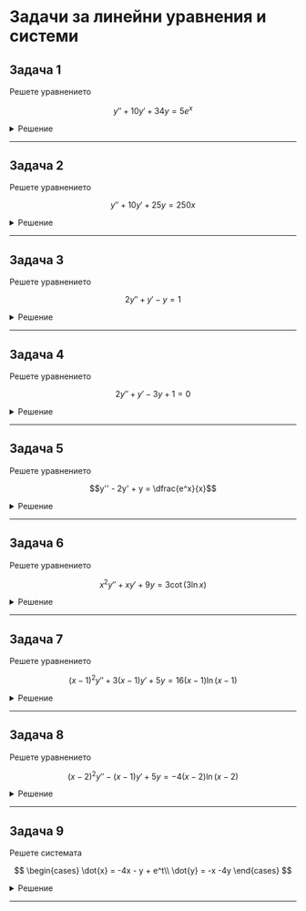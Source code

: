# Задачи за линейни уравнения и системи

## Задача 1

Решете уравнението

$$
y'' + 10y' + 34y = 5 e^x
$$

<details>
    <summary>Решение</summary>

Нехомогенно линейно уравнение с дясна страна квазиполином.

Решението на даденото уравнение се задава:

$$y = y_0 + y_1$$

където

* $y_0$ е общото решение на хомогенното уравнение
* $y_1$ е едно частно решение на нехомогенното уравнение

**I стъпка** намираме $y_0$

На хомогенното уравнение съпоставяме характеристичния полином

$$P(\lambda) = \lambda^2 + 10\lambda + 34 = 0$$

$$\lambda_{1, 2} = -5 \pm 3i$$

$$\text{ФСР} = \left\lbrace e^{-5x}\cos{(3x)}, \space e^{-5x}\sin{(3x)} \right\rbrace$$

$$y_0 = C_1 e^{-5x}\cos{(3x)} + C_2 e^{-5x}\sin{(3x)}$$

**II стъпка** намираме $y_1$

Квазиполиномът от нехомогенната част на уравнението има вида

$$L_k(x) e^{\alpha x} = 5 e^{x}$$

където

* $\alpha = 1$ е коефициентът пред степента на експонентата
* $k = 0$ е алгебричната степен на полинома

Нека с $s$ бележим колко пъти $\alpha$ е кратен на характеристичния полином $P(\alpha)$. Така $s = 0$

Тогава частно решение на нехогенното уравнение има вида:

$$y_1 = Q_k(x) x^s e^{\alpha x} = Q_0(x) x^0 e^{1 x} = a e^{x}$$

Заместваме с $y_1$ и нейните производни във нехомогенното уравнение

$$a e^{x} + 10 a e^{x} + 34 a e^{x} = 5 e^{x}$$

$$a = \dfrac{1}{9}$$

Така

$$y_1 = \dfrac{1}{9} e^{x}$$

**III стъпка** намираме $y$

$$y = y_0 + y_1 = C_1 e^{-5x}\cos{(3x)} + C_2 e^{-5x}\sin{(3x)} + \dfrac{1}{9} e^{x}$$

</details>

---

## Задача 2

Решете уравнението

$$
y'' + 10y' + 25y = 250x
$$

<details>
    <summary>Решение</summary>

Нехомогенно линейно уравнение с дясна страна квазиполином.

Решението на даденото уравнение се задава:

$$y = y_0 + y_1$$

където

* $y_0$ е общото решение на хомогенното уравнение
* $y_1$ е едно частно решение на нехомогенното уравнение

**I стъпка** намираме $y_0$

На хомогенното уравнение съпоставяме характеристичния полином

$$P(\lambda) = \lambda^2 + 10\lambda + 25 = 0$$

$$\lambda_{1, 2} = -5$$

$$\text{ФСР} = \left\lbrace e^{-5x}, \space xe^{-5x} \right\rbrace$$

$$y_0 = C_1 e^{-5x} + C_2 x e^{-5x}$$

**II стъпка** намираме $y_1$

Квазиполиномът от нехомогенната част на уравнението има вида

$$L_k(x) e^{\alpha x} = 250x$$

където

* $\alpha = 0$ е коефициентът пред степента на експонентата
* $k = 1$ е алгебричната степен на полинома

Нека с $s$ бележим колко пъти $\alpha$ е кратен на характеристичния полином $P(\alpha)$. Така $s = 0$

Тогава частно решение на нехогенното уравнение има вида:

$$y_1 = Q_k(x) x^s e^{\alpha x} = Q_1(x) x^0 e^{0 x} = ax + b$$

Заместваме с $y_1$ и нейните производни във нехомогенното уравнение

$$10 a + 25ax + 25b = 250x$$

Получаваме системата

$$25 a = 250$$

$$10a + 25b = 0$$

Откъдето

$$a = 10, \quad b = -4$$

Така

$$y_1 = 10 x - 4$$

**III стъпка** намираме $y$

$$y = y_0 + y_1 = C_1 e^{-5x} + C_2 x e^{-5x} + 10x - 4$$

</details>

---

## Задача 3

Решете уравнението

$$
2y'' + y' - y = 1
$$

<details>
    <summary>Решение</summary>

Нехомогенно линейно уравнение с дясна страна квазиполином.

Решението на даденото уравнение се задава:

$$y = y_0 + y_1$$

където

* $y_0$ е общото решение на хомогенното уравнение
* $y_1$ е едно частно решение на нехомогенното уравнение

**I стъпка** намираме $y_0$

На хомогенното уравнение съпоставяме характеристичния полином

$$P(\lambda) = 2\lambda^2 + \lambda - 1 = 0$$

$$\lambda_{1} = -1; \quad \lambda_{2} = \frac{1}{2}$$

$$\text{ФСР} = \left\lbrace e^{-x}, \space e^{\frac{1}{2}x} \right\rbrace$$

$$y_0 = C_1 e^{-x} + C_2 e^{\frac{1}{2}x}$$

**II стъпка** намираме $y_1$

Квазиполиномът от нехомогенната част на уравнението има вида

$$L_k(x) e^{\alpha x} = 1$$

където

* $\alpha = 0$ е коефициентът пред степента на експонентата
* $k = 0$ е алгебричната степен на полинома

Нека с $s$ бележим колко пъти $\alpha$ е кратен на характеристичния полином $P(\alpha)$. Така $s = 0$

Тогава частно решение на нехогенното уравнение има вида:

$$y_1 = Q_k(x) x^s e^{\alpha x} = Q_0(x)x^0e^{0x} = a$$

Заместваме с $y_1$ и нейните производни във нехомогенното уравнение

$$- a = 1$$

$$a = -1$$

Така

$$y_1 = -1$$

**III стъпка** намираме $y$

$$y = y_0 + y_1 = C_1 e^{-x} + C_2 e^{\frac{1}{2}x} - 1$$

</details>

---

## Задача 4

Решете уравнението

$$2y'' + y' - 3y + 1 = 0$$

<details>
    <summary>Решение</summary>

$$2y'' + y' - 3y = -1$$

Нехомогенно линейно уравнение с дясна страна квазиполином.

Решението на даденото уравнение се задава:

$$y = y_0 + y_1$$

където

* $y_0$ е общото решение на хомогенното уравнение
* $y_1$ е едно частно решение на нехомогенното уравнение

**I стъпка** намираме $y_0$

На хомогенното уравнение съпоставяме характеристичния полином

$$P(\lambda) = 2\lambda^2 + \lambda - 3 = 0$$

$$\lambda_{1} = -1; \quad \lambda_{2} = \frac{3}{2}$$

$$\text{ФСР} = \left\lbrace e^{-x}, \space e^{\frac{3}{2}x} \right\rbrace$$

$$y_0 = C_1 e^{-x} + C_2 e^{\frac{3}{2}x}$$

**II стъпка** намираме $y_1$

Квазиполиномът от нехомогенната част на уравнението има вида

$$L_k(x) e^{\alpha x} = -1$$

където

* $\alpha = 0$ е коефициентът пред степента на експонентата
* $k = 0$ е алгебричната степен на полинома

Нека с $s$ бележим колко пъти $\alpha$ е кратен на характеристичния полином $P(\alpha)$. Така $s = 0$

Тогава частно решение на нехогенното уравнение има вида:

$$y_1 = Q_k(x) x^s e^{\alpha x} = Q_0(x)x^0e^{0x} = a$$

Заместваме с $y_1$ и нейните производни във нехомогенното уравнение

$$-3 a = -1$$

$$a = \dfrac{1}{3}$$

Така

$$y_1 = \dfrac{1}{3}$$

**III стъпка** намираме $y$

$$y = y_0 + y_1 = C_1 e^{-x} + C_2 e^{\frac{3}{2}x} + \dfrac{1}{3}$$

</details>

---

## Задача 5

Решете уравнението

$$y'' - 2y' + y = \dfrac{e^x}{x}$$

<details>
    <summary>Решение</summary>

Нехомогенно линейно уравнение с дясна страна произволна функция.

Решението на даденото уравнение се задава:

$$y = y_0 + y_1$$

където

* $y_0$ е общото решение на хомогенното уравнение
* $y_1$ е едно частно решение на нехомогенното уравнение

**I стъпка** намираме $y_0$

На хомогенното уравнение съпоставяме характеристичния полином

$$P(\lambda) = \lambda^2 - 2\lambda + 1 = 0$$

$$\lambda_{1, 2} = 1$$

$$\text{ФСР} = \left\lbrace e^{x}, \space xe^{x} \right\rbrace$$

$$y_0 = C_1 e^{x} + C_2 xe^{x}$$

**II стъпка** намираме $y_1$

Ще приложим метода на Лагранж, който гласи, че частно решение на нехомогенното уравнение има вида:

$$y_1 = b_1(x)e^x + b_2(x) x e^x$$

където $b_1, b_2 \in C^1(\Delta)$ са произволни диференцируеми функции, за които са изпълнени следните условия:

$$b_1' e^x + b_2' xe^x = 0$$

$$b_1' (e^x)' + b_2' (xe^x)' = \frac{f(x)}{a}$$

където $a = 1$ е коефициентът пред най-старшата производна и $f(x)$ е произволната функция от дясната страна на уравнението.

Системата има вида:

$$b_1' e^x + b_2' xe^x = 0$$

$$b_1' e^x + b_2' e^x (1 + x) = \frac{e^x}{x}$$

Делим на $e^x \ne 0$

$$b_1' + b_2' x = 0$$

$$b_1' + b_2' + b_2' x = \frac{1}{x}$$

Получаваме

$$b_1' = -1$$

$$b_2' = \dfrac{1}{x}$$

Интегрираме по $x$

$$b_1 = -x + K_1$$

$$b_2 = \ln{|x|} + K_2$$

Функциите $b_1$ и $b_2$ са произволни и съответно можем да фиксираме $K_1$ и $K_2$. Нека $K_1 = K_2 = 0$

$$b_1 = -x$$

$$b_2 = \ln{|x|}$$

С намерените функции $b_1$ и $b_2$ заместваме в $y_1$

$$y_1 = -xe^x + \ln{|x|} x e^x = xe^x (\ln{|x| - 1})$$

**III стъпка** намираме $y$

$$y = y_0 + y_1 = C_1 e^{x} + C_2 xe^{x} + xe^x (\ln{|x| - 1})$$

$$y = C_1 e^{x} + (C_2 - 1) xe^{x} + xe^x \ln{|x|}$$

$$y = C_1 e^{x} + C_2^* xe^{x} + xe^x \ln{|x|}$$

</details>

---

## Задача 6

Решете уравнението

$$x^2y'' + xy' + 9y = 3\cot{(3 \ln{x})}$$

<details>
    <summary>Решение</summary>

Уравнение на Ойлер.

Прилагаме стандартните полгания за уравнение от този тип и получаваме:

$$z'' + 9z = 3\cotg{(3t)}$$

Нехомогенно линейно уравнение с дясна страна произволна функция.

Решението на даденото уравнение се задава:

$$z = z_0 + z_1$$

където

* $z_0$ е общото решение на хомогенното уравнение
* $z_1$ е едно частно решение на нехомогенното уравнение

**I стъпка** намираме $z_0$

На хомогенното уравнение съпоставяме характеристичния полином

$$P(\lambda) = \lambda^2 + 9 = 0$$

$$\lambda_{1, 2} = -3i$$

$$\text{ФСР} = \left\lbrace \cos{(3t)}, \space \sin{(3t)} \right\rbrace$$

$$z_0 = C_1 \cos{(3t)} + C_2 \sin{(3t)}$$

**II стъпка** намираме $z_1$

Ще приложим метода на Лагранж, който гласи, че частно решение на нехомогенното уравнение има вида:

$$z_1 = b_1(t)\cos{(3t)} + b_2(t) \sin{(3t)}$$

където $b_1, b_2 \in C^1(\Delta)$ са произволни диференцируеми функции, за които са изпълнени следните условия:

$$b_1' \cos{(3t)} + b_2' \sin{(3t)} = 0$$

$$b_1' (\cos{(3t)})' + b_2' (\sin{(3t)})' = \frac{f(x)}{a}$$

където $a = 1$ е коефициентът пред най-старшата производна и $f(x)$ е произволната функция от дясната страна на уравнението.

Системата има вида:

$$b_1' \cos{(3t)} + b_2' \sin{(3t)} = 0$$

$$-3b_1' \sin{(3t)} + 3b_2' \cos{(3t)} = 3\frac{\cos{(3t)}}{\sin{(3t)}}$$

След еквивалентни преобразувания на алгебричната система получаваме:

$$b_1' = -\cos{(3t)}$$

$$b_2' = \dfrac{\cos^2{(3t)}}{\sin{(3t)}}$$

Интегрираме по $t$

$$b_1 = -\dfrac{1}{3}\sin{(3t)} + K_1$$

$$b_2 = \dfrac{1}{3}\cos{(3t)} + \dfrac{1}{6}\ln{\left|\dfrac{1-\cos{(3t)}}{1+\cos{(3t)}}\right|} + K_2$$

Функциите $b_1$ и $b_2$ са произволни и съответно можем да фиксираме $K_1$ и $K_2$. Нека $K_1 = K_2 = 0$

$$b_1 = -\dfrac{1}{3}\sin{(3t)}$$

$$b_2 = \dfrac{1}{3}\cos{(3t)} + \dfrac{1}{6}\ln{\left|\dfrac{1-\cos{(3t)}}{1+\cos{(3t)}}\right|}$$

С намерените функции $b_1$ и $b_2$ заместваме в $z_1$

$$z_1 = -\dfrac{1}{3}\sin{(3t)}\cos{(3t)} + \left(\dfrac{1}{3}\cos{(3t)} + \dfrac{1}{6}\ln{\left|\dfrac{1-\cos{(3t)}}{1+\cos{(3t)}}\right|}\right) \sin{(3t)}$$

$$z_1 = \dfrac{1}{6}\ln{\left|\dfrac{1-\cos{(3t)}}{1+\cos{(3t)}}\right|}\sin{(3t)}$$

**III стъпка** намираме $z$

$$z = z_0 + z_1 = C_1 \cos{(3t)} + C_2 \sin{(3t)} + \dfrac{1}{6}\ln{\left|\dfrac{1-\cos{(3t)}}{1+\cos{(3t)}}\right|}\sin{(3t)}$$

Така решихме положеното уравнение. Остава да върнем полаганията, за да получим решението на уравнението на Ойлер.

$$y = C_1 \cos{(3\ln{x})} + C_2 \sin{(3\ln{x})} + \dfrac{1}{6}\ln{\left|\dfrac{1-\cos{(3\ln{x})}}{1+\cos{(3\ln{x})}}\right|}\sin{(3\ln{x})}$$

</details>

---

## Задача 7

Решете уравнението

$$(x-1)^2y'' + 3(x-1)y' + 5y = 16(x-1)\ln{(x-1)}$$

<details>
    <summary>Решение</summary>

Уравнение на Ойлер.

Прилагаме стандартните полгания за уравнение от този тип и получаваме:

$$z'' + 2z' + 5z = 16te^t$$

Нехомогенно линейно уравнение с дясна страна квазиполином.

Решението на даденото уравнение се задава:

$$z = z_0 + z_1$$

където

* $z_0$ е общото решение на хомогенното уравнение
* $z_1$ е едно частно решение на нехомогенното уравнение

**I стъпка** намираме $z_0$

На хомогенното уравнение съпоставяме характеристичния полином

$$P(\lambda) = \lambda^2 + 2\lambda + 5 = 0$$

$$\lambda_{1, 2} = -1 \pm 2i$$

$$\text{ФСР} = \left\lbrace e^{-t}\cos{(2t)}, \space e^{-t}\sin{(2t)} \right\rbrace$$

$$z_0 = C_1 e^{-t}\cos{(2t)} + C_2 e^{-t}\sin{(2t)}$$

**II стъпка** намираме $z_1$

Квазиполиномът от нехомогенната част на уравнението има вида

$$L_k(t) e^{\alpha x} = 16te^{t}$$

където

* $\alpha = 1$ е коефициентът пред степента на експонентата
* $k = 1$ е алгебричната степен на полинома

Нека с $s$ бележим колко пъти $\alpha$ е кратен на характеристичния полином $P(\alpha)$. Така $s = 0$

Тогава частно решение на нехогенното уравнение има вида:

$$z_1 = Q_k(t) t^s e^{\alpha t} = Q_1(t) t^0 e^{1 t} = (at + b)e^{t}$$

$$z_1 = (at + b)e^{t}$$

$$z_1' = (at + a + b)e^{t}$$

$$z_1'' = (at + 2a + b)e^{t}$$

Заместваме с $y_1$ и нейните производни във нехомогенното уравнение

$$(at + 2a + b)e^{t} + 2(at + a + b)e^{t} + 5 (at + b)e^{t} = 16te^t$$

Делим на $e^t \ne 0$

$$(at + 2a + b) + 2(at + a + b) + 5 (at + b) = 16t$$

$$8at + 4a + 8b = 16t$$

Получаваме системата

$$8 a = 16$$

$$4a + 8b = 0$$

Откъдето

$$a = 2, \quad b = -1$$

Така

$$z_1 = (2t - 1)e^t$$

**III стъпка** намираме $z$

$$z = z_0 + z_1 = C_1 e^{-t}\cos{(2t)} + C_2 e^{-t}\sin{(2t)} + (2t - 1)e^t$$

Така решихме положеното уравнение. Остава да върнем полаганията, за да получим решението на уравнението на Ойлер.

$$y = C_1 e^{-\ln{(x-1)}}\cos{(2\ln{(x-1)})} + C_2 e^{-\ln{(x-1)}}\sin{(2\ln{(x-1)})} + (2\ln{(x-1)} - 1)e^{\ln{(x-1)}}$$

</details>

---

## Задача 8

Решете уравнението

$$(x-2)^2y'' - (x-1)y' + 5y = -4(x-2)\ln{(x-2)}$$

<details>
    <summary>Решение</summary>

Уравнение на Ойлер.

Прилагаме стандартните полгания за уравнение от този тип и получаваме:

$$z'' - 2z' + 5z = -4te^t$$

Нехомогенно линейно уравнение с дясна страна квазиполином.

Решението на даденото уравнение се задава:

$$z = z_0 + z_1$$

където

* $z_0$ е общото решение на хомогенното уравнение
* $z_1$ е едно частно решение на нехомогенното уравнение

**I стъпка** намираме $z_0$

На хомогенното уравнение съпоставяме характеристичния полином

$$P(\lambda) = \lambda^2 - 2\lambda + 5 = 0$$

$$\lambda_{1, 2} = 1 \pm 2i$$

$$\text{ФСР} = \left\lbrace e^{t}\cos{(2t)}, \space e^{t}\sin{(2t)} \right\rbrace$$

$$z_0 = C_1 e^{t}\cos{(2t)} + C_2 e^{t}\sin{(2t)}$$

**II стъпка** намираме $z_1$

Квазиполиномът от нехомогенната част на уравнението има вида

$$L_k(t) e^{\alpha x} = -4te^{t}$$

където

* $\alpha = 1$ е коефициентът пред степента на експонентата
* $k = 1$ е алгебричната степен на полинома

Нека с $s$ бележим колко пъти $\alpha$ е кратен на характеристичния полином $P(\alpha)$. Така $s = 0$

Тогава частно решение на нехогенното уравнение има вида:

$$z_1 = Q_k(t) t^s e^{\alpha t} = Q_1(t) t^0 e^{1 t} = (at + b)e^{t}$$

$$z_1 = (at + b)e^{t}$$

$$z_1' = (at + a + b)e^{t}$$

$$z_1'' = (at + 2a + b)e^{t}$$

Заместваме с $y_1$ и нейните производни във нехомогенното уравнение

$$(at + 2a + b)e^{t} - 2(at + a + b)e^{t} + 5 (at + b)e^{t} = -4te^t$$

Делим на $e^t \ne 0$

$$(at + 2a + b) - 2(at + a + b) + 5 (at + b) = -4t$$

$$4at + 4b = -4t$$

Получаваме системата

$$4 a = -4$$

$$4b = 0$$

Откъдето

$$a = -1, \quad b = 0$$

Така

$$z_1 = -te^t$$

**III стъпка** намираме $z$

$$z = z_0 + z_1 = C_1 e^{t}\cos{(2t)} + C_2 e^{t}\sin{(2t)} - te^t$$

Така решихме положеното уравнение. Остава да върнем полаганията, за да получим решението на уравнението на Ойлер.

$$y = C_1 e^{\ln{(x-2)}}\cos{(2\ln{(x-2)})} + C_2 e^{\ln{(x-2)}}\sin{(2\ln{(x-2)})} - \ln{(x-2)}e^{\ln{(x-2)}}$$

</details>

---

## Задача 9

Решете системата

$$
\begin{cases}
    \dot{x} = -4x - y + e^t\\
    \dot{y} = -x -4y
\end{cases}
$$

<details>
    <summary>Решение</summary>

Линейна система с нехомогенна част квазиполином.

Решенията на дадената система се задават:

$$x = x_0 + x_1$$

$$y = y_0 + y_1$$

където

* $x_0, y_0$ са общите решения на хомогенната система
* $x_1, y_1$ са частни решения на нехомогенната система

**I стъпка** намираме $x_0, y_0$

На хомогенната система съпоставяме характеристичния полином

$$P_A(\lambda) = \lambda^2 + 8\lambda + 15 = 0$$

$$\lambda_{1} = -3, \quad \lambda_{2} = -5$$

$$\text{ФСР} = \left\lbrace e^{-3t}, \space e^{-5t} \right\rbrace$$

Така

$$x_0 = C_1 e^{-3t} + C_2 e^{-5t}$$

$$y_0 = C_3 e^{-3t} + C_4 e^{-5t}$$

Получаваме 4 константи, а 2 са достатъчни. Ще елиминираме 2 от тях като заместим с $x_0, y_0, \dot{x_0}$ в първия ред на хомогенната система.

$$\dot{x_0} = -4x_0 - y_0$$

$$-3 C_1 e^{-3t} - 5 C_2 e^{-5t} = -4(C_1 e^{-3t} + C_2 e^{-5t}) - (C_3 e^{-3t} + C_4 e^{-5t})$$

$$-3 C_1 e^{-3t} - 5 C_2 e^{-5t} = (-4 C_1 - C_3)e^{-3t} + (-4 C_2 - C_4)e^{-5t}$$

Получаваме системата

$$-3C_1 = -4 C_1 - C_3$$

$$-5C_2 = - 4 C_2 - C_4$$

Откъдето

$$C_3 = -C_1$$

$$C_4 = C_2$$

Така

$$x_0 = C_1 e^{-3t} + C_2 e^{-5t}$$

$$y_0 = -C_1 e^{-3t} + C_2 e^{-5t}$$

**II стъпка** намираме $x_1, y_1$

Квазиполиномите от нехомогенната част на системата са

$$e^t; \quad 0e^t$$

и има вида

$$L_{k_1}(t) e^{\alpha t}; \quad L_{k_2}(t) e^{\alpha t}$$

където

* $\alpha = 1$ е коефициентът пред степента на експонентата
* $k_1 = 0$ е алгебричната степен на първия полинома
* $k_2 = 0$ е алгебричната степен на втория полинома

Нека с $s$ бележим колко пъти $\alpha$ е кратен на характеристичния полином $P(\alpha)$. Така $s = 0$

Тогава частните решения на нехогенната система има вида:

$$x_1 = Q_{k_1}(t) t^s e^{\alpha t} = Q_0(t) t^0 e^{1 t} = a e^{t}$$

$$y_1 = M_{k_2}(t) t^s e^{\alpha t} = M_0(t) t^0 e^{1 t} = b e^{t}$$

Заместваме с $x_1, y_1, \dot{x_1}, \dot{y_1}$ в нехомогенната система

$$ae^t = -4ae^t - be^t + e^t$$

$$be^t = -ae^t - 4be^t$$

Делим на $e^t \ne 0$ и получаваме алгебричната система

$$a = -4a - b + 1$$

$$b = -a - 4b$$

Решенията на тази система са

$$(a, b) = \left(\dfrac{5}{24}, -\dfrac{1}{24}\right)$$

Така

$$x_1 = \dfrac{5}{24} e^{t}$$

$$y_1 = -\dfrac{1}{24} e^{t}$$

**III стъпка** намираме $y$

$$x = x_0 + x_1 = C_1 e^{-3t} + C_2 e^{-5t} + \dfrac{5}{24} e^{t}$$

$$y = y_0 + y_1 = -C_1 e^{-3t} + C_2 e^{-5t} - \dfrac{1}{24} e^{t}$$

</details>

---
